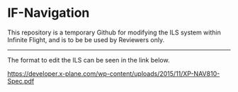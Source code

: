 # IF-Navigation

This repository is a temporary Github for modifying the ILS system within Infinite Flight, and is to be be used by Reviewers only.

---

The format to edit the ILS can be seen in the link below.


https://developer.x-plane.com/wp-content/uploads/2015/11/XP-NAV810-Spec.pdf
